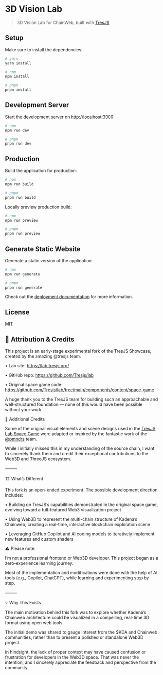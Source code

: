 # 3D Vision Lab

> 3D Vision Lab for ChainWeb, built with [TresJS](https://tresjs.org/)

## Setup

Make sure to install the dependencies:

```bash
# yarn
yarn install

# npm
npm install

# pnpm
pnpm install
```

## Development Server

Start the development server on <http://localhost:3000>

```bash
# npm
npm run dev

# pnpm
pnpm run dev
```

## Production

Build the application for production:

```bash
# npm
npm run build

# pnpm
pnpm run build
```

Locally preview production build:

```bash
# npm
npm run preview

# pnpm
pnpm run preview
```

## Generate Static Website

Generate a static version of the application:

```bash
# npm
npm run generate

# pnpm
pnpm run generate
```

Check out the [deployment documentation](https://nuxt.com/docs/getting-started/deployment) for more information.

## License

[MIT](/LICENSE)


## 🧾 Attribution & Credits

This project is an early-stage experimental fork of the TresJS Showcase, created by the amazing @tresjs team.

 • Lab site: <https://lab.tresjs.org/>

 • GitHub repo: <https://github.com/Tresjs/lab>

 • Original space game code:
<https://github.com/Tresjs/lab/tree/main/components/content/space-game>

A huge thank you to the TresJS team for building such an approachable and well-structured foundation — none of this would have been possible without your work.

🧭 Additional Credits

Some of the original visual elements and scene designs used in the [TresJS Lab Space Game](https://github.com/Tresjs/lab/tree/main/components/content/space-game) were adapted or inspired by the fantastic work of the [@pmndrs](https://github.com/pmndrs) team.

While I initially missed this in my understanding of the source chain, I want to sincerely thank them and credit their exceptional contributions to the Web3D and ThreeJS ecosystem.

⸻

🏗️ What’s Different

This fork is an open-ended experiment. The possible development direction includes:

 • Building on TresJS’s capabilities demonstrated in the original space game, evolving toward a full-featured Web3 visualization project

 • Using Web3D to represent the multi-chain structure of Kadena’s Chainweb, creating a real-time, interactive blockchain exploration scene

 • Leveraging GitHub Copilot and AI coding models to iteratively implement new features and custom shaders

⚠️ Please note: 

I’m not a professional frontend or Web3D developer. This project began as a zero-experience learning journey.

Most of the implementation and modifications were done with the help of AI tools (e.g., Copilot, ChatGPT), while learning and experimenting step by step.

⸻

💡 Why This Exists

The main motivation behind this fork was to explore whether Kadena’s Chainweb architecture could be visualized in a compelling, real-time 3D format using open web tools.

The initial demo was shared to gauge interest from the $KDA and Chainweb communities, rather than to present a polished or standalone Web3D project.

In hindsight, the lack of proper context may have caused confusion or frustration for developers in the Web3D space. That was never the intention, and I sincerely appreciate the feedback and perspective from the community.

